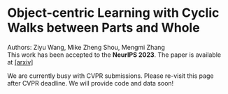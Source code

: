 # Object-centric Learning with Cyclic Walks between Parts and Whole

Authors: Ziyu Wang, Mike Zheng Shou, Mengmi Zhang\
This work has been accepted to the **NeurIPS 2023**. The paper is available at [[arxiv]](https://arxiv.org/pdf/2302.08023.pdf)

We are currently busy with CVPR submissions.
Please re-visit this page after CVPR deadline. We will provide code and data soon!
